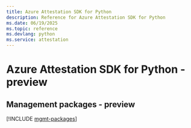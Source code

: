 ```yaml
---
title: Azure Attestation SDK for Python
description: Reference for Azure Attestation SDK for Python
ms.date: 06/19/2025
ms.topic: reference
ms.devlang: python
ms.service: attestation
---
```

# Azure Attestation SDK for Python - preview

## Management packages - preview
[!INCLUDE [mgmt-packages](attestation-mgmt-index.md)]